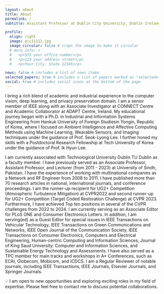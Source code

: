 ```yaml
---
layout: about
title: About
permalink: /
subtitle: Assistant Professor at Dublin City University, Dublin Ireland | IEEE Senior Member

profile:
  align: right
  image: pic11111.jpg
  image_circular: false # crops the image to make it circular
  # more_info: >
  #   <p>555 your office number</p>
  #   <p>123 your address street</p>
  #   <p>Your City, State 12345</p>

news: false # includes a list of news items
selected_papers: true # includes a list of papers marked as "selected={true}"
social: true # includes social icons at the bottom of the page
---
```


I bring a rich blend of academic and industrial experience to the computer vision, deep learning, and privacy preservation domain. I am a senior member of IEEE along with an Associate Investigator at CONNECT Centre and Academic Collaborator at ADAPT Centre, Ireland. My educational journey began with a Ph.D. in Industrial and Information Systems Engineering from Hankuk University of Foreign Studiesin Yongin, Republic of Korea, where I focused on Ambient Intelligence and Affective Computing Methods using Machine Learning, Wearable Sensors, and Imaging techniques under the guidance of Prof. Seok-Lyong Lee. I further honed my skills with a Postdoctoral Research Fellowship at Tech University of Korea under the guidance of Prof. Ik Hyun Lee.

I am currently associated with Technological University Dublin TU Dublin as a faculty member. I have previously served as an Associate Professor, Assistant Professor, and Lecturer (from 2011 - 2023) at University of Sindh, Pakistan. I have the experience of working with multinational companies as a Network and RF Engineer from 2008 to 2011. I have published more than 70 research articles in national, international journals, and conference proceedings. I am the runner-up recipient for UG2+ Competition (Atmospheric Turbulence Mitigation) at CVPR2022 and second runner-up for UG2+ Competition (Target Coded Restoration Challenge) at CVPR 2023. Furthermore, I have achieved Top ten positions in several of the CVPR challenges from 2022 to 2024. I am currently serving as an Associate Editor for PLoS ONE and Consumer Electronics Letters. In addition, I am serving(ed) as a Guest Editor for special issues in IEEE Transactions on Vehicular Technology, IEEE Transactions on Green Communications and Networks, IEEE Open Journal of the Communication Society, IEEE Transactions on Consumer Electronics, Computers and Electrical Engineering, Human-centric Computing and Information Sciences, Journal of King Saud University: Computer and Information Sciences, and Sustainable Energy Technology and Assessments. I have also served as a TPC member for main tracks and workshops in A* Conferences, such as ECAI, Globecom, Mobicom, and ICDCS. I am a Regular Reviewer of notable journals, including IEEE Transactions, IEEE Journals, Elsevier Journals, and Springer Journals.



💡 I am open to new opportunities and exploring exciting roles in my field of expertise. Please feel free to contact me to discuss potential collaborations.

